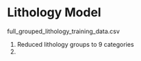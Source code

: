 # Lithology Model

full_grouped_lithology_training_data.csv
1. Reduced lithology groups to 9 categories
2. 
